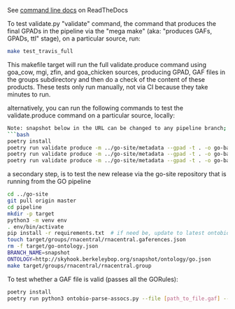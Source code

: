 See [command line docs](http://ontobio.readthedocs.io/en/latest/commandline.html#commandline) on ReadTheDocs

To test validate.py "validate" command, the command that produces the final GPADs in the pipeline via the "mega make" 
(aka: "produces GAFs, GPADs, ttl" stage), on a particular source, run:
```bash
make test_travis_full
```

This makefile target will run the full validate.produce command using goa_cow, mgi, zfin, and goa_chicken sources,
producing GPAD, GAF files in the groups subdirectory and then do a check of the content of these products.  These
tests only run manually, not via CI because they take minutes to run.

alternatively, you can run the following commands to test the validate.produce command on a particular source, locally:

```bash
Note: snapshot below in the URL can be changed to any pipeline branch; its listed here for ease of cp/paste.
```bash
poetry install
poetry run validate produce -m ../go-site/metadata --gpad -t . -o go-basic.json --base-download-url "http://snapshot.geneontology.org/" --only-dataset mgi MGI --gpad-gpi-output-version 2.0
poetry run validate produce -m ../go-site/metadata --gpad -t . -o go-basic.json --base-download-url "http://snapshot.geneontology.org/" --only-dataset goa_chicken goa --gpad-gpi-output-version 2.0
poetry run validate produce -m ../go-site/metadata --gpad -t . -o go-basic.json --base-download-url "http://snapshot.geneontology..org/" --only-dataset zfin ZFIN --gpad-gpi-output-version 2.0
```

a secondary step, is to test the new release via the go-site repository that is running from the GO pipeline

```bash
cd ../go-site
git pull origin master
cd pipeline
mkdir -p target
python3 -m venv env
. env/bin/activate
pip install -r requirements.txt  # if need be, update to latest ontobio release to test new code changes.
touch target/groups/rnacentral/rnacentral.gaferences.json
rm -f target/go-ontology.json 
BRANCH_NAME=snapshot 
ONTOLOGY=http://skyhook.berkeleybop.org/snapshot/ontology/go.json 
make target/groups/rnacentral/rnacentral.group
```


To test whether a GAF file is valid (passes all the GORules):
```bash
poetry install
poetry run python3 ontobio-parse-assocs.py --file [path_to_file.gaf] --format GAF -o mgi_valid.gaf --report-md mgi.report.md -r [path_to_go.json] -l all validate
```